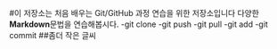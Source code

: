 #이 저장소는 처음 배우는 Git/GitHub 과정 연습을 위한 저장소입니다
다양한 **Markdown**문법을 연습해봅시다. 
-git clone 
-git push 
-git pull 
-git add 
-git commit 
##좀더 작은 글씨
